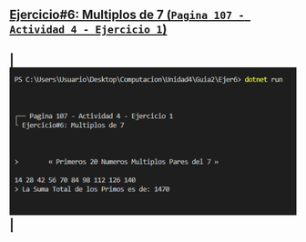 ## [**Ejercicio#6: Multiplos de 7 (`Pagina 107 - Actividad 4 - Ejercicio 1`)**](./Program.cs)
| <img src="../Imgs/Ejercicio%236.PNG"> |
---